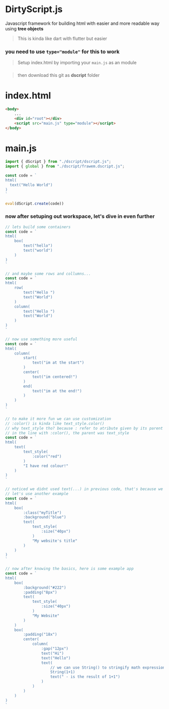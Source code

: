 # DirtyScript.js
Javascript framework for building html with easier and more readable way using **tree objects**
> This is kinda like dart with flutter but easier

### **you need to use `type="module"` for this to work**

> Setup index.html by importing your `main.js` as an module
###
> then download this git as **dscript** folder
# index.html
```html
<body>
    ...
    <div id="root"></div>
    <script src="main.js" type="module"></script>
</body>
```

# main.js
```js
import { dScript } from "./dscript/dscript.js";
import { global } from "./dscript/frawem.dscript.js";

const code = `
html(
  text("Hello World")
)
`

eval(dScript.create(code))
```

### now after setuping out workspace, let's dive in even further
```js
// lets build some containers
const code = `
html(
    box(
        text("hello")
        text("world")
    )
)
`
```

```js
// and maybe some rows and collumns...
const code = `
html(
    row(
        text("Hello ")
        text("World")
    )
    column(
        text("Hello ")
        text("World")
    )
)
`
```

```js
// now use something more useful
const code = `
html(
    column(
        start(
            text("im at the start")
        )
        center(
            text("im centered!")
        )
        end(
            text("im at the end!")
        )
    )
)
`
```


```js
// to make it more fun we can use customization
// :color() is kinda like text_style.color() 
// why text_style tho? because : refer to atribute given by its parent
// in the line with :color(), the parent was text_style
const code = `
html(
    text(
        text_style(
            :color("red")
        )   
        "I have red colour!"
    )
)
`
```

```js
// noticed we didnt used text(...) in previous code, that's because we dont need text() if the string is in the last parameter/child
// let's use another example
const code = `
html(
    box(
        :class("myTitle")
        :background("blue")
        text(
            text_style(
                :size("40px")
            )
            "My website's title"
        )
    )
)
`
```

```js
// now after knowing the basics, here is some example app
const code = `
html(
    box(
        :background("#222")
        :padding("8px")
        text(
            text_style(
                :size("40px")
            )
            "My Website"
        )
    )
    box(
        :padding("18x")
        center(
            column(
                :gap("12px")
                text("Hi")
                text("Hello")
                text(
                    // we can use String() to stringify math expressions
                    String(1+1)
                    text(" - is the result of 1+1")
                )
            )
        )
    )
)
`
```
